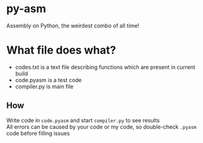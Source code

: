 # py-asm
Assembly on Python, the weirdest combo of all time!

# What file does what?
- codes.txt is a text file describing functions which are present in current build
- code.pyasm is a test code
- compiler.py is main file
## How
Write code in `code.pyasm` and start `compiler.py` to see results<br>
All errors can be caused by your code or my code, so double-check `.pyasm` code before filling issues
